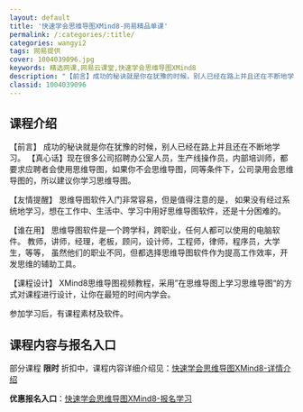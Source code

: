 ```yaml
---
layout: default
title: '快速学会思维导图XMind8-网易精品单课'
permalink: /:categories/:title/
categories: wangyi2
tags: 网易提供
cover: 1004039096.jpg
keywords: 精选网课,网易云课堂,快速学会思维导图XMind8
description: "【前言】成功的秘诀就是你在犹豫的时候，别人已经在路上并且还在不断地学习。【真心话】现在很多公司招聘办公室人员，生产线操作员，内部培训师，都要求应聘者会使用思维导图，如果你不会思维导图，同等条"
classid: 1004039096
---
```


## 课程介绍

【前言】
成功的秘诀就是你在犹豫的时候，别人已经在路上并且还在不断地学习。
【真心话】现在很多公司招聘办公室人员，生产线操作员，内部培训师，都要求应聘者会使用思维导图，如果你不会思维导图，同等条件下，公司录用会思维导图的，所以建议你学习思维导图。

【友情提醒】
思维导图软件入门非常容易，但是值得注意的是，
如果没有经过系统地学习，想在工作中、生活中、学习中用好思维导图软件，还是十分困难的。

【谁在用】
思维导图软件是一个跨学科，跨职业，任何人都可以使用的电脑软件。
教师，讲师，经理，老板，顾问，设计师，工程师，律师，程序员，大学生，等等，
虽然他们的职业不同，但都选择思维导图软件作为提高工作效率，开发思维的辅助工具。

【课程设计】
XMind8思维导图视频教程，采用”在思维导图上学习思维导图“的方式对课程进行设计，让你在最短的时间内学会。

参加学习后，有课程素材及软件。

## 课程内容与报名入口

部分课程 **限时** 折扣中，课程内容详细介绍见：[快速学会思维导图XMind8-详情介绍](https://study.163.com/course/introduction/1004039096.htm?share=1&shareId=1025206652&utm_campaign=share&utm_medium=iphoneShare&utm_source=&utm_u=1025206652)

**优惠报名入口**：[快速学会思维导图XMind8-报名学习](https://study.163.com/course/introduction/1004039096.htm?share=1&shareId=1025206652&utm_campaign=share&utm_medium=iphoneShare&utm_source=&utm_u=1025206652)

